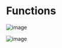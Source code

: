 # Functions

![image](https://user-images.githubusercontent.com/19383145/167956065-431d4840-3408-480f-8539-9c847e2cd016.png)

![image](https://user-images.githubusercontent.com/19383145/167956145-45b8051b-f993-4244-9a91-6585d4c4e4ff.png)

